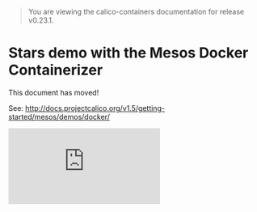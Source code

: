 > You are viewing the calico-containers documentation for release v0.23.1.

# Stars demo with the Mesos Docker Containerizer

This document has moved!

See: http://docs.projectcalico.org/v1.5/getting-started/mesos/demos/docker/

[![Analytics](https://calico-ga-beacon.appspot.com/UA-52125893-3/calico-containers/docs/mesos/stars-demo/README.md?pixel)](https://github.com/igrigorik/ga-beacon)